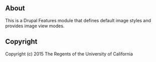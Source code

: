 ## About

This is a Drupal Features module that defines default image styles and provides image view modes.


## Copyright

Copyright (c) 2015 The Regents of the University of California
